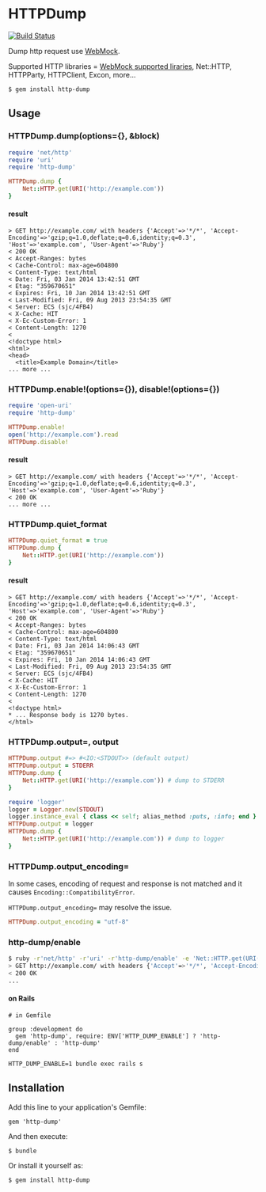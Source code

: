 # HTTPDump

[![Build Status](https://travis-ci.org/hotchpotch/http-dump.png?branch=master)](https://travis-ci.org/hotchpotch/http-dump)

Dump http request use [WebMock](https://github.com/bblimke/webmock).

Supported HTTP libraries = [WebMock supported liraries](https://github.com/bblimke/webmock#supported-http-libraries), Net::HTTP, HTTPParty, HTTPClient, Excon, more...

```
$ gem install http-dump
```

## Usage

### HTTPDump.dump(options={}, &block)

```ruby
require 'net/http'
require 'uri'
require 'http-dump'

HTTPDump.dump {
    Net::HTTP.get(URI('http://example.com'))
}
```

#### result

```
> GET http://example.com/ with headers {'Accept'=>'*/*', 'Accept-Encoding'=>'gzip;q=1.0,deflate;q=0.6,identity;q=0.3', 'Host'=>'example.com', 'User-Agent'=>'Ruby'}
< 200 OK
< Accept-Ranges: bytes
< Cache-Control: max-age=604800
< Content-Type: text/html
< Date: Fri, 03 Jan 2014 13:42:51 GMT
< Etag: "359670651"
< Expires: Fri, 10 Jan 2014 13:42:51 GMT
< Last-Modified: Fri, 09 Aug 2013 23:54:35 GMT
< Server: ECS (sjc/4FB4)
< X-Cache: HIT
< X-Ec-Custom-Error: 1
< Content-Length: 1270
<
<!doctype html>
<html>
<head>
  <title>Example Domain</title>
... more ...
```

### HTTPDump.enable!(options={}), disable!(options={})

```ruby
require 'open-uri'
require 'http-dump'

HTTPDump.enable!
open('http://example.com').read
HTTPDump.disable!
```

#### result

```
> GET http://example.com/ with headers {'Accept'=>'*/*', 'Accept-Encoding'=>'gzip;q=1.0,deflate;q=0.6,identity;q=0.3', 'Host'=>'example.com', 'User-Agent'=>'Ruby'}
< 200 OK
... more ...
```

### HTTPDump.quiet_format

```ruby
HTTPDump.quiet_format = true
HTTPDump.dump {
    Net::HTTP.get(URI('http://example.com'))
}
```

#### result

```
> GET http://example.com/ with headers {'Accept'=>'*/*', 'Accept-Encoding'=>'gzip;q=1.0,deflate;q=0.6,identity;q=0.3', 'Host'=>'example.com', 'User-Agent'=>'Ruby'}
< 200 OK
< Accept-Ranges: bytes
< Cache-Control: max-age=604800
< Content-Type: text/html
< Date: Fri, 03 Jan 2014 14:06:43 GMT
< Etag: "359670651"
< Expires: Fri, 10 Jan 2014 14:06:43 GMT
< Last-Modified: Fri, 09 Aug 2013 23:54:35 GMT
< Server: ECS (sjc/4FB4)
< X-Cache: HIT
< X-Ec-Custom-Error: 1
< Content-Length: 1270
<
<!doctype html>
* ... Response body is 1270 bytes.
</html>

```

### HTTPDump.output=, output

```ruby
HTTPDump.output #=> #<IO:<STDOUT>> (default output)
HTTPDump.output = STDERR
HTTPDump.dump {
    Net::HTTP.get(URI('http://example.com')) # dump to STDERR
}

require 'logger'
logger = Logger.new(STDOUT)
logger.instance_eval { class << self; alias_method :puts, :info; end }
HTTPDump.output = logger
HTTPDump.dump {
    Net::HTTP.get(URI('http://example.com')) # dump to logger
}
```

### HTTPDump.output_encoding=

In some cases, encoding of request and response is not matched and it causes `Encoding::CompatibilityError`.

`HTTPDump.output_encoding=` may resolve the issue.

```ruby
HTTPDump.output_encoding = "utf-8"
```

### http-dump/enable

```sh
$ ruby -r'net/http' -r'uri' -r'http-dump/enable' -e 'Net::HTTP.get(URI("http://example.com/"))'
> GET http://example.com/ with headers {'Accept'=>'*/*', 'Accept-Encoding'=>'gzip;q=1.0,deflate;q=0.6,identity;q=0.3', 'Host'=>'example.com', 'User-Agent'=>'Ruby'}
< 200 OK
...
```

#### on Rails

```
# in Gemfile

group :development do
  gem 'http-dump', require: ENV['HTTP_DUMP_ENABLE'] ? 'http-dump/enable' : 'http-dump'
end
```

```
HTTP_DUMP_ENABLE=1 bundle exec rails s
```

## Installation

Add this line to your application's Gemfile:

    gem 'http-dump'

And then execute:

    $ bundle

Or install it yourself as:

    $ gem install http-dump

